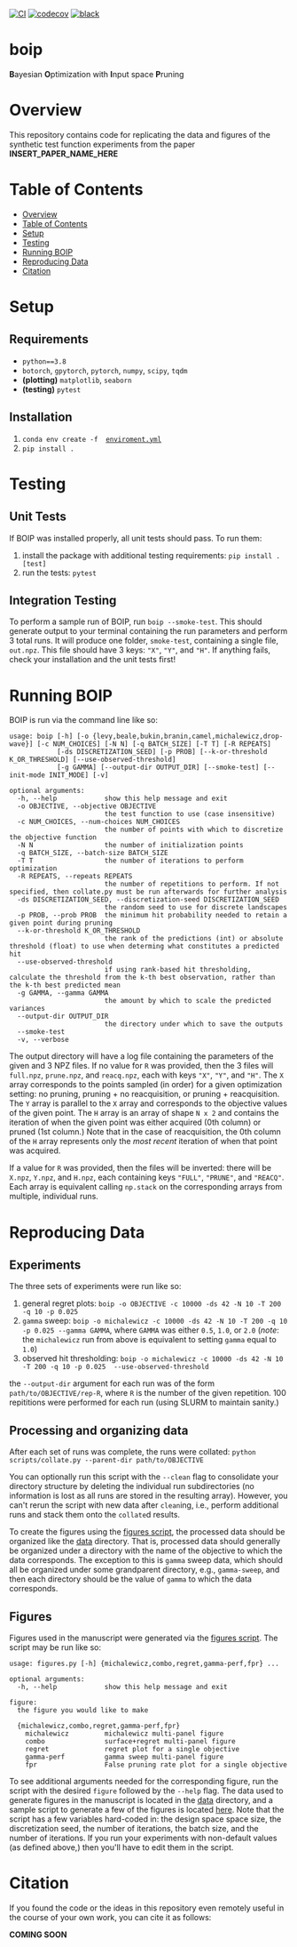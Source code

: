 [//]: # (Badges)
[![CI](https://github.com/davidegraff/boip/actions/workflows/CI.yaml/badge.svg)](https://github.com/davidegraff/boip/actions/workflows/CI.yaml)
[![codecov](https://codecov.io/gh/davidegraff/boip/branch/main/graph/badge.svg?token=DBBHSQLW8A)](https://codecov.io/gh/davidegraff/boip)
[![black](https://img.shields.io/badge/code%20style-black-000000.svg)]((https://github.com/psf/black))

# boip
**B**ayesian **O**ptimization with **I**nput space **P**runing

<!-- FIGURE HERE -->

# Overview
This repository contains code for replicating the data and figures of the synthetic test function experiments from the paper **INSERT_PAPER_NAME_HERE**

# Table of Contents
- [Overview](#overview)
- [Table of Contents](#table-of-contents)
- [Setup](#setup)
- [Testing](#testing)
- [Running BOIP](#running-boip)
- [Reproducing Data](#reproducing-data)
- [Citation](#citation)

# Setup

## Requirements
- `python==3.8`
- `botorch`, `gpytorch`, `pytorch`, `numpy`, `scipy`, `tqdm`
- **(plotting)** `matplotlib`, `seaborn`
- **(testing)** `pytest`

## Installation
1. `conda env create -f  `[`enviroment.yml`](./environment.yml)
1. `pip install .`

# Testing

## Unit Tests
If BOIP was installed properly, all unit tests should pass. To run them:
1. install the package with additional testing requirements: `pip install .[test]`
1. run the tests: `pytest`

## Integration Testing
To perform a sample run of BOIP, run `boip --smoke-test`. This should generate output to your terminal containing the run parameters and perform 3 total runs. It will produce one folder, `smoke-test`, containing a single file, `out.npz`. This file should have 3 keys: `"X"`, `"Y"`, and `"H"`. If anything fails, check your installation and the unit tests first!

# Running BOIP

BOIP is run via the command line like so:
```
usage: boip [-h] [-o {levy,beale,bukin,branin,camel,michalewicz,drop-wave}] [-c NUM_CHOICES] [-N N] [-q BATCH_SIZE] [-T T] [-R REPEATS]
            [-ds DISCRETIZATION_SEED] [-p PROB] [--k-or-threshold K_OR_THRESHOLD] [--use-observed-threshold]
            [-g GAMMA] [--output-dir OUTPUT_DIR] [--smoke-test] [--init-mode INIT_MODE] [-v]

optional arguments:
  -h, --help            show this help message and exit
  -o OBJECTIVE, --objective OBJECTIVE
                        the test function to use (case insensitive)
  -c NUM_CHOICES, --num-choices NUM_CHOICES
                        the number of points with which to discretize the objective function
  -N N                  the number of initialization points
  -q BATCH_SIZE, --batch-size BATCH_SIZE
  -T T                  the number of iterations to perform optimization
  -R REPEATS, --repeats REPEATS
                        the number of repetitions to perform. If not specified, then collate.py must be run afterwards for further analysis
  -ds DISCRETIZATION_SEED, --discretization-seed DISCRETIZATION_SEED
                        the random seed to use for discrete landscapes
  -p PROB, --prob PROB  the minimum hit probability needed to retain a given point during pruning
  --k-or-threshold K_OR_THRESHOLD
                        the rank of the predictions (int) or absolute threshold (float) to use when determing what constitutes a predicted hit
  --use-observed-threshold
                        if using rank-based hit thresholding, calculate the threshold from the k-th best observation, rather than the k-th best predicted mean
  -g GAMMA, --gamma GAMMA
                        the amount by which to scale the predicted variances
  --output-dir OUTPUT_DIR
                        the directory under which to save the outputs
  --smoke-test
  -v, --verbose
```
The output directory will have a log file containing the parameters of the given and 3 NPZ files. If no value for `R` was provided, then the 3 files will `full.npz`, `prune.npz`, and `reacq.npz`, each with keys `"X"`, `"Y"`, and `"H"`. The `X` array corresponds to the points sampled (in order) for a given optimization setting: no pruning, pruning + no reacquisition, or pruning + reacquisition. The `Y` array is parallel to the `X` array and corresponds to the objective values of the given point. The `H` array is an array of shape `N x 2` and contains the iteration of when the given point was either acquired (0th column) or pruned (1st column.) Note that in the case of reacquisition, the 0th column of the `H` array represents only the *most recent* iteration of when that point was acquired.

If a value for `R` was provided, then the files will be inverted: there will be `X.npz`, `Y.npz`, and `H.npz`, each containing keys `"FULL"`, `"PRUNE"`, and `"REACQ"`. Each array is equivalent calling `np.stack` on the corresponding arrays from multiple, individual runs.

# Reproducing Data

## Experiments
The three sets of experiments were run like so:
1. general regret plots: `boip -o OBJECTIVE -c 10000 -ds 42 -N 10 -T 200 -q 10 -p 0.025`
1. `gamma` sweep:  `boip -o michalewicz -c 10000 -ds 42 -N 10 -T 200 -q 10 -p 0.025 --gamma GAMMA`, where `GAMMA` was either `0.5`, `1.0`, or `2.0` (*note*: the `michalewicz` run from above is equivalent to setting `gamma` equal to `1.0`)
1. observed hit thresholding:  `boip -o michalewicz -c 10000 -ds 42 -N 10 -T 200 -q 10 -p 0.025  --use-observed-threshold`

the `--output-dir` argument for each run was of the form `path/to/OBJECTIVE/rep-R`, where `R` is the number of the given repetition. 100 repititions were performed for each run (using SLURM to maintain sanity.)

## Processing and organizing data
After each set of runs was complete, the runs were collated: `python scripts/collate.py --parent-dir path/to/OBJECTIVE`

You can optionally run this script with the `--clean` flag to consolidate your directory structure by deleting the individual run subdirectories (no information is lost as all runs are stored in the resulting array). However, you can't rerun the script with new data after `clean`ing, i.e., perform additional runs and stack them onto the `collate`d results.

To create the figures using the [figures script](scripts/figures.py), the processed data should be organized like the [data](./data) directory. That is, processed data should generally be organized under a directory with the name of the objective to which the data corresponds. The exception to this is `gamma` sweep data, which should all be organized under some grandparent directory, e.g., `gamma-sweep`, and then each directory should be the value of `gamma` to which the data corresponds.

## Figures
Figures used in the manuscript were generated via the [figures script](./scripts/figures.py). The script may be run like so:
```
usage: figures.py [-h] {michalewicz,combo,regret,gamma-perf,fpr} ...

optional arguments:
  -h, --help            show this help message and exit

figure:
  the figure you would like to make

  {michalewicz,combo,regret,gamma-perf,fpr}
    michalewicz         michalewicz multi-panel figure
    combo               surface+regret multi-panel figure
    regret              regret plot for a single objective
    gamma-perf          gamma sweep multi-panel figure
    fpr                 False pruning rate plot for a single objective
```
To see additional arguments needed for the corresponding figure, run the script with the desired `figure` followed by the `--help` flag. The data used to generate figures in the manuscript is located in the [data](./data) directory, and a sample script to generate a few of the figures is located [here](./scripts/make_all_figs.sh). Note that the script has a few variables hard-coded in: the design space space size, the discretization seed, the number of iterations, the batch size, and the number of iterations. If you run your experiments with non-default values (as defined above,) then you'll have to edit them in the script.

# Citation

If you found the code or the ideas in this repository even remotely useful in the course of your own work, you can cite it as follows:

**COMING SOON**